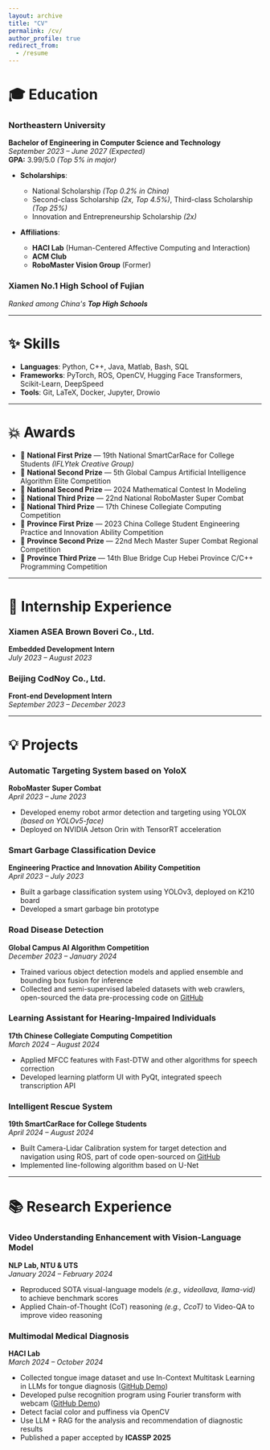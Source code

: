 ```yaml
---
layout: archive
title: "CV"
permalink: /cv/
author_profile: true
redirect_from:
  - /resume
---
```


# 🎓 **Education**

### **Northeastern University**  
**Bachelor of Engineering in Computer Science and Technology**  
_September 2023 – June 2027 (Expected)_  
**GPA:** 3.99/5.0 _(Top 5% in major)_

- **Scholarships**:
  - National Scholarship _(Top 0.2% in China)_
  - Second-class Scholarship _(2x, Top 4.5%)_, Third-class Scholarship _(Top 25%)_
  - Innovation and Entrepreneurship Scholarship _(2x)_

- **Affiliations**:
  - **HACI Lab** (Human-Centered Affective Computing and Interaction)
  - **ACM Club**
  - **RoboMaster Vision Group** (Former)

### **Xiamen No.1 High School of Fujian**  
_Ranked among China's **Top High Schools**_

---

# ✨ **Skills**

- **Languages**: Python, C++, Java, Matlab, Bash, SQL  
- **Frameworks**: PyTorch, ROS, OpenCV, Hugging Face Transformers, Scikit-Learn, DeepSpeed  
- **Tools**: Git, LaTeX, Docker, Jupyter, Drowio

---

# 💥 **Awards**

- 🥇 **National First Prize** — 19th National SmartCarRace for College Students _(IFLYtek Creative Group)_
- 🥈 **National Second Prize** — 5th Global Campus Artificial Intelligence Algorithm Elite Competition
- 🥈 **National Second Prize** — 2024 Mathematical Contest In Modeling
- 🥉 **National Third Prize** — 22nd National RoboMaster Super Combat
- 🥉 **National Third Prize** — 17th Chinese Collegiate Computing Competition
- 🏅 **Province First Prize** — 2023 China College Student Engineering Practice and Innovation Ability Competition
- 🏅 **Province Second Prize** — 22nd Mech Master Super Combat Regional Competition
- 🏅 **Province Third Prize** — 14th Blue Bridge Cup Hebei Province C/C++ Programming Competition

---

# 🤝 **Internship Experience**

### **Xiamen ASEA Brown Boveri Co., Ltd.**  
**Embedded Development Intern**  
_July 2023 – August 2023_

### **Beijing CodNoy Co., Ltd.**  
**Front-end Development Intern**  
_September 2023 – December 2023_

---

# 💡 **Projects**

### **Automatic Targeting System based on YoloX**  
**RoboMaster Super Combat**  
_April 2023 – June 2023_  
- Developed enemy robot armor detection and targeting using YOLOX _(based on YOLOv5-face)_  
- Deployed on NVIDIA Jetson Orin with TensorRT acceleration  

### **Smart Garbage Classification Device**  
**Engineering Practice and Innovation Ability Competition**  
_April 2023 – July 2023_  
- Built a garbage classification system using YOLOv3, deployed on K210 board  
- Developed a smart garbage bin prototype  

### **Road Disease Detection**  
**Global Campus AI Algorithm Competition**  
_December 2023 – January 2024_  
- Trained various object detection models and applied ensemble and bounding box fusion for inference  
- Collected and semi-supervised labeled datasets with web crawlers, open-sourced the data pre-processing code on [GitHub](https://github.com/zin-Fu/Automation-Data-Processing)

### **Learning Assistant for Hearing-Impaired Individuals**  
**17th Chinese Collegiate Computing Competition**  
_March 2024 – August 2024_  
- Applied MFCC features with Fast-DTW and other algorithms for speech correction  
- Developed learning platform UI with PyQt, integrated speech transcription API  

### **Intelligent Rescue System**  
**19th SmartCarRace for College Students**  
_April 2024 – August 2024_  
- Built Camera-Lidar Calibration system for target detection and navigation using ROS, part of code open-sourced on [GitHub](https://github.com/zin-Fu/YOLOv5-ROS-Navigation)  
- Implemented line-following algorithm based on U-Net  

---

# 📚 **Research Experience**

### **Video Understanding Enhancement with Vision-Language Model**  
**NLP Lab, NTU & UTS**  
_January 2024 – February 2024_  
- Reproduced SOTA visual-language models _(e.g., videollava, llama-vid)_ to achieve benchmark scores  
- Applied Chain-of-Thought (CoT) reasoning _(e.g., CcoT)_ to Video-QA to improve video reasoning  

### **Multimodal Medical Diagnosis**  
**HACI Lab**  
_March 2024 – October 2024_  
- Collected tongue image dataset and use In-Context Multitask Learning in LLMs for tongue diagnosis ([GitHub Demo](https://github.com/zin-Fu/Tongue-Segmentation-and-classification))  
- Developed pulse recognition program using Fourier transform with webcam ([GitHub Demo](https://github.com/zin-Fu/WristRateMonitor))
- Detect facial color and puffiness via OpenCV
- Use LLM + RAG for the analysis and recommendation of diagnostic results
- Published a paper accepted by **ICASSP 2025**
